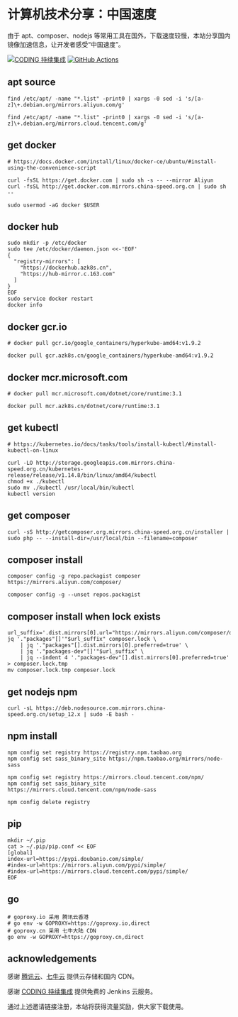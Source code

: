 # 计算机技术分享：中国速度

由于 apt、composer、nodejs 等常用工具在国外，下载速度较慢，本站分享国内镜像加速信息，让开发者感受“中国速度”。

[![CODING 持续集成](https://china-speed.coding.net/badges/china-speed/job/126839/build.svg)](https://coding.net/products/ci?cps_source=PIevZ6Jr)
[![GitHub Actions](https://github.com/china-speed/china-speed.github.io/workflows/CI/badge.svg)](https://github.com/china-speed/china-speed.github.io/actions)

## apt source

```shell
find /etc/apt/ -name "*.list" -print0 | xargs -0 sed -i 's/[a-z]\+.debian.org/mirrors.aliyun.com/g'

find /etc/apt/ -name "*.list" -print0 | xargs -0 sed -i 's/[a-z]\+.debian.org/mirrors.cloud.tencent.com/g'
```

## get docker

```shell
# https://docs.docker.com/install/linux/docker-ce/ubuntu/#install-using-the-convenience-script

curl -fsSL https://get.docker.com | sudo sh -s -- --mirror Aliyun
curl -fsSL http://get.docker.com.mirrors.china-speed.org.cn | sudo sh --

sudo usermod -aG docker $USER
```

## docker hub

```shell
sudo mkdir -p /etc/docker
sudo tee /etc/docker/daemon.json <<-'EOF'
{
  "registry-mirrors": [
    "https://dockerhub.azk8s.cn",
    "https://hub-mirror.c.163.com"
  ]
}
EOF
sudo service docker restart
docker info
```

## docker gcr.io

```shell
# docker pull gcr.io/google_containers/hyperkube-amd64:v1.9.2

docker pull gcr.azk8s.cn/google_containers/hyperkube-amd64:v1.9.2
```

## docker mcr.microsoft.com

```shell
# docker pull mcr.microsoft.com/dotnet/core/runtime:3.1

docker pull mcr.azk8s.cn/dotnet/core/runtime:3.1
```

## get kubectl

```shell
# https://kubernetes.io/docs/tasks/tools/install-kubectl/#install-kubectl-on-linux

curl -LO http://storage.googleapis.com.mirrors.china-speed.org.cn/kubernetes-release/release/v1.14.8/bin/linux/amd64/kubectl
chmod +x ./kubectl
sudo mv ./kubectl /usr/local/bin/kubectl
kubectl version
```

## get composer

```shell
curl -sS http://getcomposer.org.mirrors.china-speed.org.cn/installer | sudo php -- --install-dir=/usr/local/bin --filename=composer
```

## composer install

```shell
composer config -g repo.packagist composer https://mirrors.aliyun.com/composer/

composer config -g --unset repos.packagist
```

## composer install when lock exists

```shell
url_suffix='.dist.mirrors[0].url="https://mirrors.aliyun.com/composer/dists/%package%/%reference%.%type%"'
jq '."packages"[]'"$url_suffix" composer.lock \
    | jq '."packages"[].dist.mirrors[0].preferred=true' \
    | jq '."packages-dev"[]'"$url_suffix" \
    | jq --indent 4 '."packages-dev"[].dist.mirrors[0].preferred=true' > composer.lock.tmp
mv composer.lock.tmp composer.lock
```

## get nodejs npm

```shell
curl -sL https://deb.nodesource.com.mirrors.china-speed.org.cn/setup_12.x | sudo -E bash -
```

## npm install

```shell
npm config set registry https://registry.npm.taobao.org
npm config set sass_binary_site https://npm.taobao.org/mirrors/node-sass

npm config set registry https://mirrors.cloud.tencent.com/npm/
npm config set sass_binary_site https://mirrors.cloud.tencent.com/npm/node-sass

npm config delete registry
```

## pip

```shell
mkdir ~/.pip
cat > ~/.pip/pip.conf << EOF
[global]
index-url=https://pypi.doubanio.com/simple/
#index-url=https://mirrors.aliyun.com/pypi/simple/
#index-url=https://mirrors.cloud.tencent.com/pypi/simple/
EOF
```

## go

```shell
# goproxy.io 采用 腾讯云香港
# go env -w GOPROXY=https://goproxy.io,direct
# goproxy.cn 采用 七牛大陆 CDN
go env -w GOPROXY=https://goproxy.cn,direct
```

## acknowledgements

感谢 [腾讯云](https://cloud.tencent.com/act/cps/redirect?redirect=10042&cps_key=16b83d1aa2e322d67b11fa1daaa4ab6b)、[七牛云](https://portal.qiniu.com/signup?code=1h6w1ounb13yp) 提供云存储和国内 CDN。

感谢 [CODING 持续集成](https://coding.net/products/ci?cps_source=PIevZ6Jr) 提供免费的 Jenkins 云服务。

通过上述邀请链接注册，本站将获得流量奖励，供大家下载使用。
